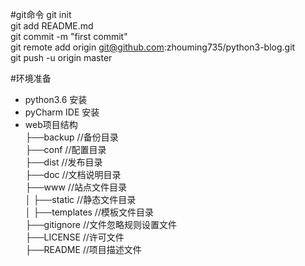 #git命令
git init  
git add README.md  
git commit -m "first commit"  
git remote add origin git@github.com:zhouming735/python3-blog.git  
git push -u origin master  

#环境准备
+ python3.6 安装  
+ pyCharm IDE 安装  
+ web项目结构      
├──backup //备份目录  
├──conf   //配置目录  
├──dist   //发布目录  
├──doc    //文档说明目录  
├──www    //站点文件目录  
│ ├──static  //静态文件目录  
│ ├──templates  //模板文件目录  
├──gitignore   //文件忽略规则设置文件   
├──LICENSE   //许可文件  
├──README  //项目描述文件  


